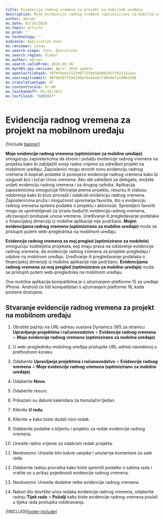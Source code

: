 ```yaml
---
title: Evidencija radnog vremena za projekt na mobilnom uređaju
description: Moje evidencije radnog vremena (optimizirani za mobilne uređaje) omogućuju zaposlenicima da stvore i pošalju evidencije radnog vremena na projektu kako bi zabilježili svoje radno vrijeme za određeni projekt na mobilnom uređaju.
author: abruer
ms.date: 03/16/2018
ms.topic: article
ms.prod: ''
ms.technology: ''
audience: Application User
ms.reviewer: josaw
ms.search.scope: Core, Operations
ms.search.region: Global
ms.author: abruer
ms.search.validFrom: 2018-03-16
ms.dyn365.ops.version: April 2018 update
ms.openlocfilehash: f079f0adc5123907723bb58d86592ff822141aac
ms.sourcegitcommit: 40f68387f594180af64a5e5c748b6efa188bd300
ms.translationtype: HT
ms.contentlocale: hr-HR
ms.lasthandoff: 05/10/2021
ms.locfileid: "6005917"
---
```

# <a name="project-timesheets-on-a-mobile-device"></a>Evidencija radnog vremena za projekt na mobilnom uređaju

[!include [banner](../includes/banner.md)]

**Moje evidencije radnog vremena (optimizirani za mobilne uređaje)** omogućuju zaposlenicima da stvore i pošalju evidencije radnog vremena na projektu kako bi zabilježili svoje radno vrijeme za određeni projekt na mobilnom uređaju. Zaposlenici mogu stvoriti novu evidenciju radnog vremena ili kopirati podatke iz postojeće evidencije radnog vremena kako bi osigurali brz i točan Unos vremena. Ako ste određeni za delegata, možete unijeti evidenciju radnog vremena i za drugog radnika. Aplikacija zaposlenicima omogućuje filtriranje prema projektu, resursu ili statusu odobrenja kako bi brzo pronašli i odabrali evidenciju radnog vremena. Zaposlenicima pruža i mogućnost spremanja favorita, što u evidenciju radnog vremena sprema podatke o projektu i aktivnosti. Spremljeni favoriti mogu se upotrebljavati za izradu budućih evidencija radnog vremena, ubrzavajući postupak unosa vremena. Uređivanje ili pregledavanje podataka o financijskoj dimenziji iz mobilne aplikacije nije podržano. **Mojim evidencijama radnog vremena (optimizirano za mobilne uređaje)** može se pristupiti putem web-preglednika na mobilnom uređaju.

**Evidencije radnog vremena za moj pregled (optimizirano za mobitele)** omogućuju voditeljima projekata, koji imaju prava na odobrenje evidencije radnog vremena, da evidencije radnog vremena za projekte pregledaju i odobre na mobilnom uređaju. Uređivanje ili pregledavanje podataka o financijskoj dimenziji iz mobilne aplikacije nije podržano. **Evidencijama radnog vremena za moj pregled (optimizirano za mobilne uređaje)** može se pristupiti putem web-preglednika na mobilnom uređaju.

Ova mobilna aplikacija kompatibilna je s ažuriranjem platforme 15 za uređaje iPhone.
Android će biti kompatibilan s ažuriranjem platforme 16, kada postane dostupno.

## <a name="create-a-project-timesheet-on-your-mobile-device"></a>Stvaranje evidencije radnog vremena za projekt na mobilnom uređaju

1.  Obratite pažnju na URL-adresu sustava Dynamics 365 za stranicu **Upravljanje projektima i računovodstvo** \> **Evidencije radnog vremena** \> **Moje evidencije radnog vremena (optimizirano za mobilne uređaje)**.

2.  U web-pregledniku mobilnog uređaja pristupite URL-adresi navedenoj u prethodnom koraku.
 
3.  Odaberite **Upravljanje projektima i računovodstvo** \> **Evidencije radnog vremena** \> **Moje evidencije radnog vremena (optimizirano za mobilne uređaje)**.

4.  Odaberite **Novo**.

5.  Odaberite resurs.

6.  Prikazani su datumi kalendara za trenutačni tjedan.

7.  Kliknite **U redu**.

8.  Kliknite **+** kako biste dodali novi redak.

9.  Odaberite podatke o klijentu i projektu za redak evidencije radnog vremena.

10. Unesite radno vrijeme za odabrani redak projekta.

11. Neobvezno: Unesite bilo kakve vanjske i unutarnje komentare za sate rada.

12. Odaberite radnju povratka kako biste spremili podatke o satima rada i vratite se u prikaz pojedinosti evidencije radnog vremena.

13. Neobvezno: Unesite dodatne retke evidencije radnog vremena.

14. Nakon što dovršite unos redaka evidencije radnog vremena, odaberite radnju **Tijek rada** \> **Pošalji** kako biste evidencije radnog vremena poslali u tijeka rada postupka odobravanja.


[!INCLUDE[footer-include](../includes/footer-banner.md)]